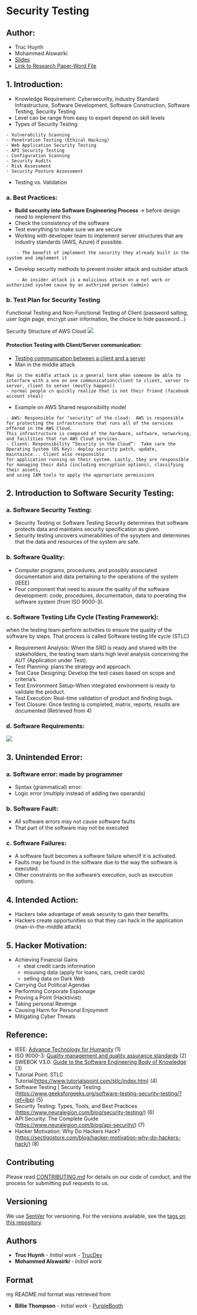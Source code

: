# Security Testing

## Author:

- Truc Huynh
- Mohammed Alswairki
- [Slides](https://jackyhuynh.github.io/security-testing-using-python/#(1))
- [Link to Research Paper-Word File](https://ind657-my.sharepoint.com/:w:/g/personal/huyntl02_pfw_edu/EREQ8HZ5ZnpEmlgh66AqLR0Bc5Aj6R21wPnLuFMnwC4k5g?e=LA2CBC)

## 1. Introduction:

- Knowledge Requirement: Cybersecurity, Industry Standard Infrastructure, Software Development, Software Construction, Software Testing, Security Testing
- Level can be range from easy to expert depend on skill levels
- Types of Security Testing

```
- Vulnerability Scanning
- Penetration Testing (Ethical Hacking)
- Web Application Security Testing
- API Security Testing
- Configuration Scanning
- Security Audits
- Risk Assessment
- Security Posture Assessment
```

- Testing vs. Validation

### a. Best Practices:

- <b>Build security into Software Engineering Process</b> -> before design need to
implement this
- Check the consistency of the software
- Test everything to make sure we are secure
- Working with developer team to implement server structures that are industry standards (AWS, Azure) if possible.

```
	- The benefit of implement the security they already built in the system and implement it
```

- Develop security methods to prevent insider attack and outsider attack

```
	- An insider attack is a malicious attack on a net work or authorized system cause by an authrized person (admin)
```

### b. Test Plan for Security Testing

Functional Testing and Non-Functional Testing of Client (password salting, user login page, encrypt user information, the choice to hide password...)

Security Structure of AWS Cloud
<img src="images/aws-shared-security.JPG">

#### Protection Testing with Client/Server communication:
- [Testing communication between a client and a server](https://www.ibm.com/docs/en/ibm-mq/7.5?topic=installation-testing-communication-between-client-server)
- Man in the middle attack
```
Man in the middle attack is a general term when someone be able to interfare with a one on one communication(client to client, server to server, client to server (mostly happen))
- normal people cn quickly realize that is not their friend (facebook account steal)
```
- Example on AWS Shared responsibility model
```
- AWS: Responsible for "security" of the cloud:  AWS is responsible for protecting the infrastructure that runs all of the services offered in the AWS Cloud. 
This infrastructure is composed of the hardware, software, networking, and facilities that run AWS Cloud services.
- Client: Responsibility “Security in the Cloud”:  Take care the Operating System (OS Key): deploy security patch, update, maintaince... Client also responsible 
for application running on their system. Lastly, they are responsible for managing their data (including encryption options), classifying their assets, 
and using IAM tools to apply the appropriate permissions
```


## 2. Introduction to Software Security Testing:
### a. Software Security Testing:

- Security Testing or Software Testing Security determines that software protects data and maintains security specification as given.
- Security testing uncovers vulnerabilities of the sysytem and determines that the data and resources of the system are safe.

### b. Software Quality:

- Computer programs, procedures, and possibly associated documentation and data pertaining to the operations of the system (IEEE)
- Four component that need to assure the quality of the software development: code, procedures, documentation, data to poerating the software system (from ISO 9000-3).

### c. Software Testing Life Cycle (Testing Framework):

when the testing team perform activities to ensure the quality of the software by steps. That process is called Software testing life cycle (STLC)
- Requirement Analysis: When the SRD is ready and shared with the stakeholders, the testing team starts high level analysis concerning the AUT (Application under Test).
- Test Planning: plans the strategy and approach.
- Test Case Designing: Develop the test cases based on scope and criteria’s.
- Test Environment Setup–When integrated environment is ready to validate the product.
- Test Execution: Real-time validation of product and finding bugs.
- Test Closure: Once testing is completed, matrix, reports, results are documented
(Retrieved from 4)

### d. Software Requirements:

<img src="images/software-requirements.JPG">


## 3. Unintended Error:
### a. Software error: made by programmer
- Syntax (grammatical) error:
- Logic error (multiply instead of adding two operands)

### b. Software Fault:
- All software errors may not cause software faults
- That part of the software may not be executed

### c. Software Failures:
- A software fault becomes a software failure when/if it is activated.
- Faults may be found in the software due to the way the software is executed.
- Other constraints on the software’s execution, such as execution options.

## 4. Intended Action:
- Hackers take advantage of weak security to gain their benefits.
- Hackers create opportunities so that they can hack in the application (man-in-the-middle attack)

## 5. Hacker Motivation:
- Achieving Financial Gains
  - steal credit cards information
  - misusing data (apply for loans, cars, credit cards)
  - selling data on Dark Web
- Carrying Out Political Agendas
- Performing Corporate Espionage
- Proving a Point (Hacktivist)
- Taking personal Revenge
- Causing Harm for Personal Enjoyment
- Mitigating Cyber Threats

## Reference:
- IEEE: [Advance Technology for Humanity](https://www.ieee.org/) (1)
- ISO 9000-3: [Quality management and quality assurance standards](https://www.iso.org/standard/26364.html) (2)
- SWEBOK V3.0: [Guide to the Software Engineering Body of Knowledge](https://ieeecs-media.computer.org/media/education/swebok/swebok-v3.pdf) (3)
- Tutorial Point: STLC Tutorial(https://www.tutorialspoint.com/stlc/index.htm) (4)
- Software Testing | Security Testing (https://www.geeksforgeeks.org/software-testing-security-testing/?ref=lbp) (5)
- Security Testing: Types, Tools, and Best Practices (https://www.neuralegion.com/blog/security-testing/) (6)
- API Security: The Complete Guide (https://www.neuralegion.com/blog/api-security/) (7)
- Hacker Motivation: Why Do Hackers Hack? (https://sectigostore.com/blog/hacker-motivation-why-do-hackers-hack/) (8)

## Contributing
Please read [CONTRIBUTING.md](CONTRIBUTING.md) for details on our code of conduct, and the process for submitting pull requests to us.
## Versioning
We use [SemVer](http://semver.org/) for versioning. For the versions available, see the [tags on this repository]().
## Authors
* **Truc Huynh** - *Initial work* - [TrucDev](https://github.com/jackyhuynh)
* **Mohammed Alswairki** - *Initial work*
## Format
my README.md format was retrieved from
* **Billie Thompson** - *Initial work* - [PurpleBooth](https://github.com/PurpleBooth)

